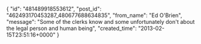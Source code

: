  {
   "id": "481489918553612",
   "post_id": "462493170453287_480677688634835",
   "from_name": "Ed O'Brien",
   "message": "Some of the clerks know and some unfortunately don't about the legal person and human being",
   "created_time": "2013-02-15T23:51:16+0000"
 }
